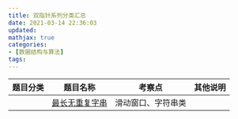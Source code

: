 ```yaml
---
title: 双指针系列分类汇总
date: 2021-03-14 22:36:03
updated:
mathjax: true
categories:
- [数据结构与算法]
tags: 
---
```


|  题目分类 | 题目名称 |考察点   |其他说明|
|  ----  | ---- |----  |----  |
| | [最长无重复字串](../longestSubstringWithoutDuplication.html)  |滑动窗口、字符串类|
